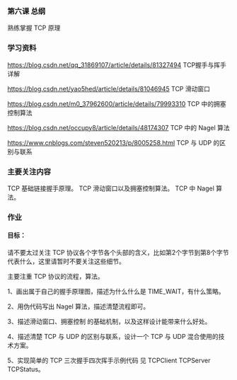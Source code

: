 ### 第六课 总纲

熟练掌握 TCP 原理

### 学习资料

<https://blog.csdn.net/qq_31869107/article/details/81327494>   TCP握手与挥手详解

<https://blog.csdn.net/yao5hed/article/details/81046945> TCP 滑动窗口

<https://blog.csdn.net/m0_37962600/article/details/79993310> TCP 中的拥塞控制算法

<https://blog.csdn.net/occupy8/article/details/48174307> TCP 中的 Nagel 算法

<https://www.cnblogs.com/steven520213/p/8005258.html> TCP 与 UDP 的区别与联系

### 主要关注内容
TCP 基础链接握手原理。
TCP 滑动窗口以及拥塞控制算法。
TCP 中 Nagel 算法。


### 作业

#### 目标：

请不要太过关注 TCP 协议各个字节各个头部的含义，比如第2个字节到第8个字节代表什么，这里请暂时不要关注这些细节。

主要注重 TCP 协议的流程，算法。


1、画出属于自己的握手原理图，描述为什么什么是 TIME_WAIT，有什么策略。

2、用伪代码写出 Nagel 算法，描述清楚流程即可。

3、描述滑动窗口、拥塞控制 的基础机制，以及这样设计能带来什么好处。

4、描述清楚 TCP 与 UDP 的区别与联系，设计一个 TCP 与 UDP 混合使用的技术方案。

5、实现简单的 TCP 三次握手四次挥手示例代码  见  TCPClient TCPServer  TCPStatus。

